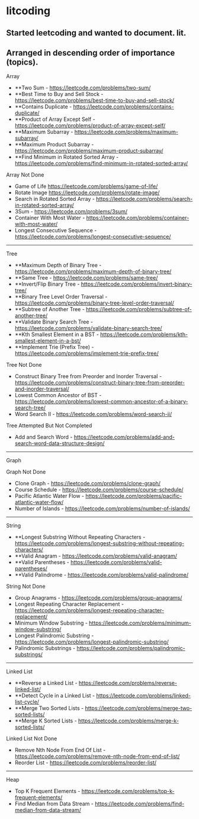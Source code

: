# litcoding
Started leetcoding and wanted to document. lit. 
---
Arranged in descending order of importance (topics).
---

Array
- **Two Sum - https://leetcode.com/problems/two-sum/
- **Best Time to Buy and Sell Stock - https://leetcode.com/problems/best-time-to-buy-and-sell-stock/
- **Contains Duplicate - https://leetcode.com/problems/contains-duplicate/
- **Product of Array Except Self - https://leetcode.com/problems/product-of-array-except-self/
- **Maximum Subarray - https://leetcode.com/problems/maximum-subarray/
- **Maximum Product Subarray - https://leetcode.com/problems/maximum-product-subarray/
- **Find Minimum in Rotated Sorted Array - https://leetcode.com/problems/find-minimum-in-rotated-sorted-array/

Array Not Done
- Game of Life https://leetcode.com/problems/game-of-life/
- Rotate Image https://leetcode.com/problems/rotate-image/
- Search in Rotated Sorted Array - https://leetcode.com/problems/search-in-rotated-sorted-array/
- 3Sum - https://leetcode.com/problems/3sum/
- Container With Most Water - https://leetcode.com/problems/container-with-most-water/
- Longest Consecutive Sequence - https://leetcode.com/problems/longest-consecutive-sequence/

---

Tree
- **Maximum Depth of Binary Tree - https://leetcode.com/problems/maximum-depth-of-binary-tree/
- **Same Tree - https://leetcode.com/problems/same-tree/
- **Invert/Flip Binary Tree - https://leetcode.com/problems/invert-binary-tree/
- **Binary Tree Level Order Traversal - https://leetcode.com/problems/binary-tree-level-order-traversal/
- **Subtree of Another Tree - https://leetcode.com/problems/subtree-of-another-tree/
- **Validate Binary Search Tree - https://leetcode.com/problems/validate-binary-search-tree/
- **Kth Smallest Element in a BST - https://leetcode.com/problems/kth-smallest-element-in-a-bst/
- **Implement Trie (Prefix Tree) - https://leetcode.com/problems/implement-trie-prefix-tree/

Tree Not Done
- Construct Binary Tree from Preorder and Inorder Traversal - https://leetcode.com/problems/construct-binary-tree-from-preorder-and-inorder-traversal/
- Lowest Common Ancestor of BST - https://leetcode.com/problems/lowest-common-ancestor-of-a-binary-search-tree/
- Word Search II - https://leetcode.com/problems/word-search-ii/

Tree Attempted But Not Completed
- Add and Search Word - https://leetcode.com/problems/add-and-search-word-data-structure-design/

---

Graph

Graph Not Done
- Clone Graph - https://leetcode.com/problems/clone-graph/
- Course Schedule - https://leetcode.com/problems/course-schedule/
- Pacific Atlantic Water Flow - https://leetcode.com/problems/pacific-atlantic-water-flow/
- Number of Islands - https://leetcode.com/problems/number-of-islands/

---

String
- **Longest Substring Without Repeating Characters - https://leetcode.com/problems/longest-substring-without-repeating-characters/
- **Valid Anagram - https://leetcode.com/problems/valid-anagram/
- **Valid Parentheses - https://leetcode.com/problems/valid-parentheses/
- **Valid Palindrome - https://leetcode.com/problems/valid-palindrome/

String Not Done
- Group Anagrams - https://leetcode.com/problems/group-anagrams/
- Longest Repeating Character Replacement - https://leetcode.com/problems/longest-repeating-character-replacement/
- Minimum Window Substring - https://leetcode.com/problems/minimum-window-substring/
- Longest Palindromic Substring - https://leetcode.com/problems/longest-palindromic-substring/
- Palindromic Substrings - https://leetcode.com/problems/palindromic-substrings/

---

Linked List
- **Reverse a Linked List - https://leetcode.com/problems/reverse-linked-list/
- **Detect Cycle in a Linked List - https://leetcode.com/problems/linked-list-cycle/
- **Merge Two Sorted Lists - https://leetcode.com/problems/merge-two-sorted-lists/
- **Merge K Sorted Lists - https://leetcode.com/problems/merge-k-sorted-lists/


Linked List Not Done
- Remove Nth Node From End Of List - https://leetcode.com/problems/remove-nth-node-from-end-of-list/
- Reorder List - https://leetcode.com/problems/reorder-list/

---

Heap
- Top K Frequent Elements - https://leetcode.com/problems/top-k-frequent-elements/
- Find Median from Data Stream - https://leetcode.com/problems/find-median-from-data-stream/
